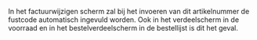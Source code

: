 In het factuurwijzigen scherm zal bij het invoeren van dit artikelnummer de fustcode automatisch ingevuld worden. Ook in het verdeelscherm in de voorraad en in het bestelverdeelscherm in de bestellijst is dit het geval.